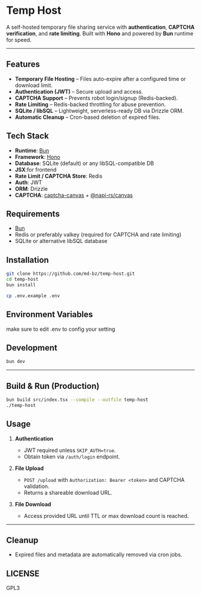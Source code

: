# Temp Host

A self-hosted temporary file sharing service with **authentication**, **CAPTCHA verification**, and **rate limiting**. Built with **Hono** and powered by **Bun** runtime for speed.

---

## Features

-   **Temporary File Hosting** – Files auto-expire after a configured time or download limit.
-   **Authentication (JWT)** – Secure upload and access.
-   **CAPTCHA Support** – Prevents robot login/signup (Redis-backed).
-   **Rate Limiting** – Redis-backed throttling for abuse prevention.
-   **SQLite / libSQL** – Lightweight, serverless-ready DB via Drizzle ORM.
-   **Automatic Cleanup** – Cron-based deletion of expired files.

## Tech Stack

-   **Runtime**: [Bun](https://bun.sh)
-   **Framework**: [Hono](https://hono.dev)
-   **Database**: SQLite (default) or any libSQL-compatible DB
-   **JSX**:for frontend
-   **Rate Limit / CAPTCHA Store**: Redis
-   **Auth**: JWT
-   **ORM**: Drizzle
-   **CAPTCHA**: [captcha-canvas](https://www.npmjs.com/package/captcha-canvas) + [@napi-rs/canvas](https://www.npmjs.com/package/@napi-rs/canvas)

## Requirements

-   [Bun](https://bun.sh)
-   Redis or preferably valkey (required for CAPTCHA and rate limiting)
-   SQLite or alternative libSQL database

## Installation

```bash
git clone https://github.com/md-bz/temp-host.git
cd temp-host
bun install

cp .env.example .env
```

## Environment Variables

make sure to edit .env to config your setting

## Development

```bash
bun dev
```

---

## Build & Run (Production)

```bash
bun build src/index.tsx --compile --outfile temp-host
./temp-host
```

## Usage

1. **Authentication**

    - JWT required unless `SKIP_AUTH=true`.
    - Obtain token via `/auth/login` endpoint.

1. **File Upload**

    - `POST /upload` with `Authorization: Bearer <token>` and CAPTCHA validation.
    - Returns a shareable download URL.

1. **File Download**

    - Access provided URL until TTL or max download count is reached.

---

## Cleanup

-   Expired files and metadata are automatically removed via cron jobs.

## LICENSE

GPL3
